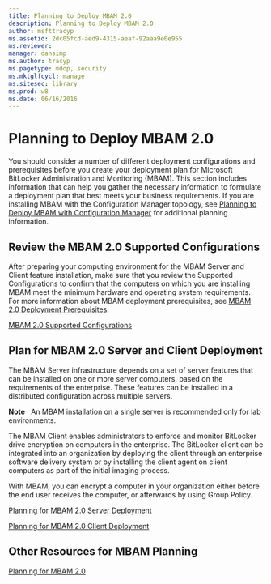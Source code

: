 ```yaml
---
title: Planning to Deploy MBAM 2.0
description: Planning to Deploy MBAM 2.0
author: msfttracyp
ms.assetid: 2dc05fcd-aed9-4315-aeaf-92aaa9e0e955
ms.reviewer: 
manager: dansimp
ms.author: tracyp
ms.pagetype: mdop, security
ms.mktglfcycl: manage
ms.sitesec: library
ms.prod: w8
ms.date: 06/16/2016
---
```



# Planning to Deploy MBAM 2.0


You should consider a number of different deployment configurations and prerequisites before you create your deployment plan for Microsoft BitLocker Administration and Monitoring (MBAM). This section includes information that can help you gather the necessary information to formulate a deployment plan that best meets your business requirements. If you are installing MBAM with the Configuration Manager topology, see [Planning to Deploy MBAM with Configuration Manager](planning-to-deploy-mbam-with-configuration-manager-2.md) for additional planning information.

## Review the MBAM 2.0 Supported Configurations


After preparing your computing environment for the MBAM Server and Client feature installation, make sure that you review the Supported Configurations to confirm that the computers on which you are installing MBAM meet the minimum hardware and operating system requirements. For more information about MBAM deployment prerequisites, see [MBAM 2.0 Deployment Prerequisites](mbam-20-deployment-prerequisites-mbam-2.md).

[MBAM 2.0 Supported Configurations](mbam-20-supported-configurations-mbam-2.md)

## Plan for MBAM 2.0 Server and Client Deployment


The MBAM Server infrastructure depends on a set of server features that can be installed on one or more server computers, based on the requirements of the enterprise. These features can be installed in a distributed configuration across multiple servers.

**Note**  
An MBAM installation on a single server is recommended only for lab environments.

 

The MBAM Client enables administrators to enforce and monitor BitLocker drive encryption on computers in the enterprise. The BitLocker client can be integrated into an organization by deploying the client through an enterprise software delivery system or by installing the client agent on client computers as part of the initial imaging process.

With MBAM, you can encrypt a computer in your organization either before the end user receives the computer, or afterwards by using Group Policy.

[Planning for MBAM 2.0 Server Deployment](planning-for-mbam-20-server-deployment-mbam-2.md)

[Planning for MBAM 2.0 Client Deployment](planning-for-mbam-20-client-deployment-mbam-2.md)

## <a href="" id="other-resources-for-mbam-planning-"></a>Other Resources for MBAM Planning


[Planning for MBAM 2.0](planning-for-mbam-20-mbam-2.md)

 

 





